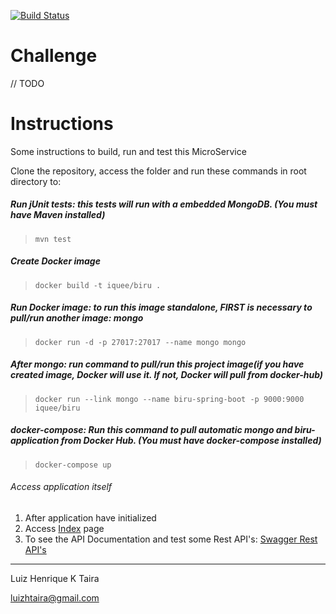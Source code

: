 [![Build Status](https://travis-ci.org/iquee/biru.svg?branch=master)](https://travis-ci.org/iquee/biru)

# Challenge
// TODO

# Instructions
<p>Some instructions to build, run and test this MicroService</p>
<p>Clone the repository, access the folder and run these commands in root directory to:</p>

##### Run jUnit tests: this tests will run with a embedded MongoDB. <strong>(You must have Maven installed)</strong>
> `mvn test`

##### Create Docker image
> `docker build -t iquee/biru .`

##### Run Docker image: to run this image standalone, FIRST is necessary to pull/run another image: mongo
> `docker run -d -p 27017:27017 --name mongo mongo`

##### After mongo: run command to pull/run this project image(if you have created image, Docker will use it. If not, Docker will pull from docker-hub)
> `docker run --link mongo --name biru-spring-boot -p 9000:9000 iquee/biru`

##### docker-compose: Run this command to pull automatic mongo and biru-application from Docker Hub. <strong>(You must have docker-compose installed)</strong>
> `docker-compose up`

###### Access application itself
1. After application have initialized
2. Access [Index](http://localhost:9000) page
3. To see the API Documentation and test some Rest API's: [Swagger Rest API's](http://localhost:9000/swagger-ui.html)


___



Luiz Henrique K Taira

luizhtaira@gmail.com